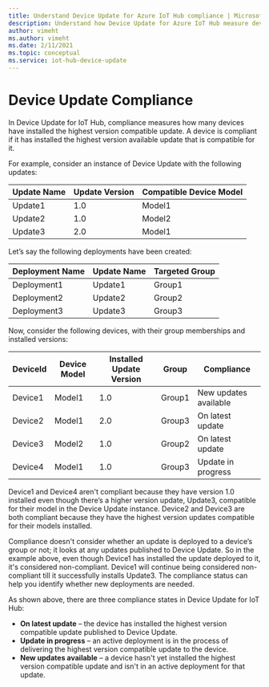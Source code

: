 ```yaml
---
title: Understand Device Update for Azure IoT Hub compliance | Microsoft Docs
description: Understand how Device Update for Azure IoT Hub measure device update compliance.
author: vimeht
ms.author: vimeht
ms.date: 2/11/2021
ms.topic: conceptual
ms.service: iot-hub-device-update
---
```


# Device Update Compliance

In Device Update for IoT Hub, compliance measures how many devices have installed the highest version compatible update. A device
is compliant if it has installed the highest version available update that is compatible for it. 

For example, consider an instance of Device Update with the following updates:

|Update Name|Update Version|Compatible Device Model|
|-----------|--------------|-----------------------|
|Update1	|1.0	|Model1|
|Update2	|1.0	|Model2|
|Update3	|2.0	|Model1|

Let’s say the following deployments have been created:

|Deployment Name	|Update Name	|Targeted Group|
|-----------|--------------|-------------------|
|Deployment1	|Update1	|Group1|
|Deployment2	|Update2	|Group2|
|Deployment3	|Update3	|Group3|

Now, consider the following devices, with their group memberships and installed versions:

|DeviceId	|Device Model	|Installed Update Version|Group	|Compliance|
|-----------|--------------|-----------------------|-----|---------|
|Device1	|Model1	|1.0	|Group1	|New updates available</span>|
|Device2	|Model1	|2.0	|Group3	|On latest update|
|Device3	|Model2	|1.0	|Group2	|On latest update|
|Device4	|Model1	|1.0	|Group3	|Update in progress|

Device1 and Device4 aren't compliant because they have version 1.0 installed even 
though there’s a higher version update, Update3, compatible for their model in the Device Update instance. Device2 and
Device3 are both compliant because they have the highest version updates compatible for their models installed.

Compliance doesn't consider whether an update is deployed to a device’s group or not; it looks at any updates
published to Device Update. So in the example above, even though Device1 has installed the update deployed to it, it's considered non-compliant. Device1 will continue being considered non-compliant till it successfully installs Update3. The compliance status can help you identify whether new deployments are needed. 

As shown above, there are three compliance states in Device Update for IoT Hub:

*	**On latest update** – the device has installed the highest version compatible update published to Device Update.
*	**Update in progress** – an active deployment is in the process of delivering the highest version compatible update to the device.
*	**New updates available** – a device hasn't yet installed the highest version compatible update and isn't in an active deployment for that update.

